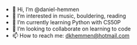 - 👋 Hi, I’m @daniel-hemmen
- 👀 I’m interested in music, bouldering, reading
- 🌱 I’m currently learning Python with CS50P
- 💞️ I’m looking to collaborate on learning to code
- 📫 How to reach me: dkhemmen@hotmail.com

<!---
daniel-hemmen/daniel-hemmen is a ✨ special ✨ repository because its `README.md` (this file) appears on your GitHub profile.
You can click the Preview link to take a look at your changes.
--->
